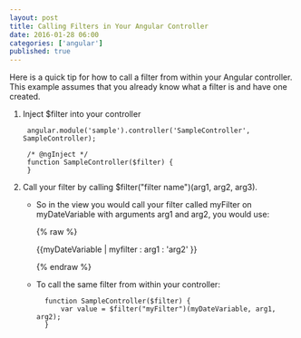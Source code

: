 ```yaml
---
layout: post
title: Calling Filters in Your Angular Controller 
date: 2016-01-28 06:00
categories: ['angular']
published: true
---
```


Here is a quick tip for how to call a filter from within your Angular controller.  This example assumes that you already know what a filter is and have one created.  

1. Inject $filter into your controller


        angular.module('sample').controller('SampleController', SampleController);

        /* @ngInject */
        function SampleController($filter) { 
        }  

 
2. Call your filter by calling $filter("filter name")(arg1, arg2, arg3).   

    * So in the view you would call your filter called myFilter on myDateVariable with arguments arg1 and arg2, you would use:

        {% raw %}
            <p>{{myDateVariable | myfilter : arg1 : 'arg2' }}</p>
        {% endraw %}
        
    * To call the same filter from within your controller:
    
            function SampleController($filter) { 
                var value = $filter("myFilter")(myDateVariable, arg1, arg2);
            }    
          